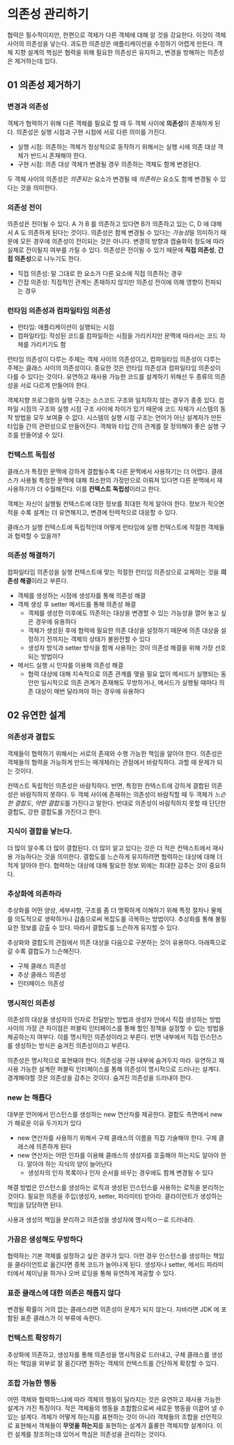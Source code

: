 # 의존성 관리하기
협력은 필수적이지만, 한편으로 객체가 다른 객체에 대해 알 것을 강요한다. 이것이 객체 사이의 의존성을 낳는다. 과도한 의존성은 애플리케이션을 수정하기 어렵게 만든다. 
객체 지향 설계의 핵심은 협력을 위해 필요한 의존성은 유지하고, 변경을 방해하는 의존성은 제거하는데 있다.

## 01 의존성 제거하기

### 변경과 의존성
객체가 협력하기 위해 다른 객체를 필요로 할 때 두 객체 사이에 **의존성**이 존재하게 된다. 의존성은 실행 시점과 구현 시점에 서로 다른 의미를 가진다.
- 실행 시점: 의존하는 객체가 정상적으로 동작하기 위해서는 실행 시에 의존 대상 객체가 반드시 존재해야 한다.
- 구현 시점: 의존 대상 객체가 변경될 경우 의존하는 객체도 함께 변경된다.

두 객체 사이의 의존성은 *의존되는* 요소가 변경될 때 *의존하는* 요소도 함께 변경될 수 있다는 것을 의미한다.

### 의존성 전이
의존성은 전이될 수 있다. A 가 B 를 의존하고 있다면 B가 의존하고 있는 C, D 에 대해서 A 도 의존하게 된다는 것이다. 
의존성은 함께 변경될 수 있다는 *가능성*을 의미하기 때문에 모든 경우에 의존성이 전이되는 것은 아니다. 변경의 방향과 캡슐화의 정도에 따라 실제로 전이될지 여부를 가릴 수 있다.
의존성은 전이될 수 있기 때문에 **직접 의존성**, **간접 의존성**으로 나누기도 한다.
- 직접 의존성: 말 그대로 한 요소가 다른 요소에 직접 의존하는 경우
- 간접 의존성: 직접적인 관계는 존재하지 않지만 의존성 전이에 의해 영향이 전파되는 경우

### 런타임 의존성과 컴파일타임 의존성
- 런타임: 애플리케이션이 실행되는 시점
- 컴파일타임: 작성된 코드를 컴파일하는 시점을 가리키지만 문맥에 따라서는 코드 자체를 가리키기도 함

런타임 의존성이 다루는 주제는 객체 사이의 의존성이고, 컴파일타임 의존성이 다루는 주제는 클래스 사이의 의존성이다.
중요한 것은 런타임 의존성과 컴파일타임 의존성이 다를 수 있다는 것이다. 유연하고 재사용 가능한 코드를 설계하기 위해선 두 종류의 의존성을 서로 다르게 만들어야 한다.

객체지향 프로그램의 실행 구조는 소스코드 구조와 일치하지 않는 경우가 종종 있다. 컴파일 시점의 구조와 실행 시점 구조 사이에 차이가 있기 때문에 코드 자체가 시스템의 동작 방법을 모두 보여줄 수 없다. 시스템의 실행 시점 구조는 언어가 아닌 설계자가 만든 타입들 간의 관련성으로 만들어진다. 객체와 타입 간의 관계를 잘 정의해야 좋은 실행 구조를 만들어낼 수 있다.

### 컨텍스트 독립성
클래스가 특정한 문맥에 강하게 결합될수록 다른 문맥에서 사용하기는 더 어렵다. 클래스가 사용될 특정한 문맥에 대해 최소한의 가정만으로 이뤄져 있다면 다른 문맥에서 재사용하기가 더 수월해진다. 이를 **컨텍스트 독립성**이라고 한다.

객체는 자신이 실행될 컨텍스트에 대한 정보를 최대한 적게 알아야 한다. 정보가 적으면 적을 수록 설계는 더 유연해지고, 변경에 탄력적으로 대응할 수 있다.

클래스가 실행 컨텍스트에 독립적인데 어떻게 런타임에 실행 컨텍스트에 적절한 객체들과 협력할 수 있을까?

### 의존성 해결하기
컴파일타임 의존성을 실행 컨텍스트에 맞는 적절한 런타임 의존성으로 교체하는 것을 **의존성 해결**이라고 부른다.
- 객체를 생성하는 시점에 생성자를 통해 의존성 해결
- 객체 생성 후 setter 메서드를 통해 의존성 해결
	- 객체를 생성한 이후에도 의존하는 대상을 변경할 수 있는 가능성을 열어 놓고 싶은 경우에 유용하다
	- 객체가 생성된 후에 협력에 필요한 의존 대상을 설정하기 때문에 의존 대상을 설정하기 전까지는 객체의 상태가 불완전할 수 있다
	- 생성자 방식과 setter 방식을 함께 사용하는 것이 의존성 해결을 위해 가장 선호되는 방법이다
- 메서드 실행 시 인자를 이용해 의존성 해결
	- 협력 대상에 대해 지속적으로 의존 관계를 맺을 필요 없이 메서드가 실행되는 동안만 일시적으로 의존 관계가 존재해도 무방하거나, 메서드가 실행될 때마다 의존 대상이 매번 달라져야 하는 경우에 유용하다


## 02 유연한 설계

### 의존성과 결합도
객체들이 협력하기 위해서는 서로의 존재와 수행 가능한 책임을 알아야 한다. 의존성은 객체들의 협력을 가능하게 만드는 매개체라는 관점에서 바람직하다. 과할 때 문제가 되는 것이다.

컨텍스트 독립적인 의존성은 바람직하다. 반면, 특정한 컨텍스트에 강하게 결합된 의존성은 바람직하지 못하다.
두 객체 사이에 존재하는 의존성이 바람직할 때 두 객체가 *느슨한 결합도*, *약한 결합도*를 가진다고 말한다. 반대로 의존성이 바람직하지 못할 때 단단한 결합도, 강한 결합도를 가진다고 한다.

### 지식이 결합을 낳는다.
더 많이 알수록 더 많이 결합된다. 더 많이 알고 있다는 것은 더 적은 컨텍스트에서 재사용 가능하다는 것을 의미한다. 결합도를 느슨하게 유지하려면 협력하는 대상에 대해 더 적게 알아야 한다. 협력하는 대상에 대해 필요한 정보 외에는 최대한 감추는 것이 중요하다.

### 추상화에 의존하라
추상화를 어떤 양상, 세부사항, 구조를 좀 더 명확하게 이해하기 위해 특정 절차나 물체를 의도적으로 생략하거나 감춤으로써 복잡도를 극복하는 방법이다. 추상화를 통해 불필요한 정보를 감출 수 있다. 따라서 결합도를 느슨하게 유지할 수 있다.

추상화와 결합도의 관점에서 의존 대상을 다음으로 구분하는 것이 유용하다. 아래쪽으로 갈 수록 결합도가 느슨해진다.
- 구체 클래스 의존성
- 추상 클래스 의존성
- 인터페이스 의존성

### 명시적인 의존성
의존성의 대상을 생성자의 인자로 전달받는 방법과 생성자 안에서 직접 생성하는 방법 사이의 가장 큰 차이점은 퍼블릭 인터페이스를 통해 할인 정책을 설정할 수 있는 방법을 제공하는지 여부다. 이를 명시적인 의존성이라고 부른다. 반면 내부에서 직접 인스턴스를 생성하는 방식은 숨겨진 의존성이라고 부른다. 

의존성은 명시적으로 표현돼야 한다. 의존성을 구현 내부에 숨겨두지 마라. 유연하고 재사용 가능한 설계란 퍼블릭 인터페이스를 통해 의존성이 명시적으로 드러나는 설계다. 경계해야할 것은 의존성을 감추는 것이다. 숨겨진 의존성을 드러내야 한다.

### new 는 해롭다
대부분 언어에서 인스턴스를 생성하는 new 연산자를 제공한다. 결합도 측면에서 new 가 해로운 이유 두가지가 있다
- new 연산자를 사용하기 위해서 구체 클래스의 이름을 직접 기술해야 한다. 구체 클래스에 의존하게 된다
- new 연산자는 어떤 인자를 이용해 클래스의 생성자를 호출해야 하는지도 알아야 한다. 알아야 하는 지식의 양이 늘어난다
	- 생성자의 인자 목록이나 인자 순서를 바꾸는 경우에도 함께 변경될 수 있다

해결 방법은 인스턴스를 생성하는 로직과 생성된 인스턴스를 사용하는 로직을 분리하는 것이다. 필요한 의존을 주입(생성자, setter, 파라미터) 받아라. 클라이언트가 생성하는 책임을 담당하면 된다. 

사용과 생성의 책임을 분리하고 의존성을 생성자에 명시적ㅇㅡ로 드러내라.

### 가끔은 생성해도 무방하다
협력하는 기본 객체를 설정하고 싶은 경우가 있다. 이런 경우 인스턴스를 생성하는 책임을 클라이언트로 옮긴다면 중복 코드가 늘어나게 된다.
생성자나 setter, 메서드 파라미터에서 체이닝을 하거나 오버 로딩을 통해 유연하게 제공할 수 있다.

### 표준 클래스에 대한 의존은 해롭지 않다
변경될 확률이 거의 없는 클래스라면 의존성이 문제가 되지 않는다. 자바라면 JDK 에 포함된 표준 클래스가 이 부류에 속한다.

### 컨텍스트 확장하기
추상화에 의존하고, 생성자를 통해 의존성을 명시적응로 드러내고, 구체 클래스를 생성하는 책임을 외부로 잘 옮긴다면 원하는 객체의 컨텍스트를 간단하게 확장할 수 있다.

### 조합 가능한 행동
어떤 객체와 협력하느냐에 따라 객체의 행동이 달라지는 것은 유연하고 재사용 가능한 설계가 가진 특징이다. 작은 객체들의 행동을 조합함으로써 새로운 행동을 이끌어 낼 수 있는 설계다. 객체가 어떻게 하는지를 표현하는 것이 아니라 객체들의 조합을 선언적으로 표현해서 객체들이 **무엇을 하는지**를 표현하는 설계가 훌륭한 객체지향 설계이다. 이런 설계를 창조하는데 있어서 핵심은 의존성을 관리하는 것이다.
